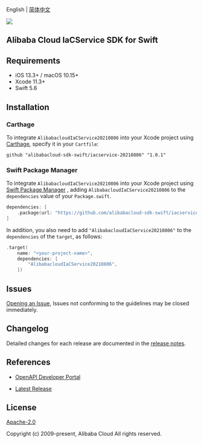 English | [简体中文](README-CN.md)

![](https://aliyunsdk-pages.alicdn.com/icons/AlibabaCloud.svg)

## Alibaba Cloud IaCService SDK for Swift

## Requirements

- iOS 13.3+ / macOS 10.15+
- Xcode 11.3+
- Swift 5.6

## Installation

### Carthage

To integrate `AlibabacloudIaCService20210806` into your Xcode project using [Carthage](https://github.com/Carthage/Carthage), specify it in your `Cartfile`:

```ogdl
github "alibabacloud-sdk-swift/iacservice-20210806" "1.0.1"
```

### Swift Package Manager

To integrate `AlibabacloudIaCService20210806` into your Xcode project using [Swift Package Manager](https://swift.org/package-manager/) , adding `AlibabacloudIaCService20210806` to the `dependencies` value of your `Package.swift`.

```swift
dependencies: [
    .package(url: "https://github.com/alibabacloud-sdk-swift/iacservice-20210806.git", from: "1.0.1")
]
```

In addition, you also need to add `"AlibabacloudIaCService20210806"` to the `dependencies` of the `target`, as follows:

```swift
.target(
    name: "<your-project-name>",
    dependencies: [
        "AlibabacloudIaCService20210806",
    ])
```

## Issues

[Opening an Issue](https://github.com/alibabacloud-sdk-swift/iacservice-20210806/issues/new), Issues not conforming to the guidelines may be closed immediately.

## Changelog

Detailed changes for each release are documented in the [release notes](./ChangeLog.txt).

## References

* [OpenAPI Developer Portal](https://next.api.alibabacloud.com/home)
- [Latest Release](https://github.com/alibabacloud-sdk-swift/iacservice-20210806)

## License

[Apache-2.0](http://www.apache.org/licenses/LICENSE-2.0)

Copyright (c) 2009-present, Alibaba Cloud All rights reserved.
